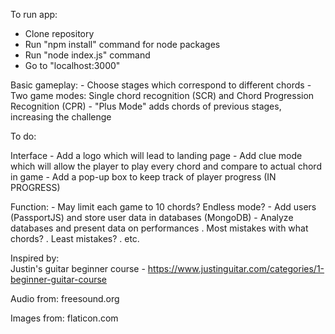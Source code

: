 To run app:
- Clone repository
- Run "npm install" command for node packages
- Run "node index.js" command
- Go to "localhost:3000"

Basic gameplay:
    - Choose stages which correspond to different chords
    - Two game modes: Single chord recognition (SCR) and Chord Progression Recognition (CPR)
    - "Plus Mode" adds chords of previous stages, increasing the challenge

To do: 

Interface
    - Add a logo which will lead to landing page
    - Add clue mode which will allow the player to play every chord and compare to actual chord in game
    - Add a pop-up box to keep track of player progress (IN PROGRESS)

Function:
    - May limit each game to 10 chords? Endless mode?
    - Add users (PassportJS) and store user data in databases (MongoDB)
    - Analyze databases and present data on performances
            . Most mistakes with what chords?
            . Least mistakes?
            . etc.

Inspired by:   
Justin's guitar beginner course - https://www.justinguitar.com/categories/1-beginner-guitar-course

Audio from: freesound.org

Images from: flaticon.com
